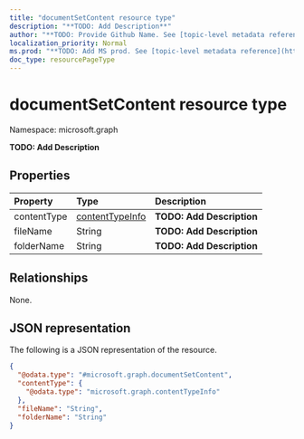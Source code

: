 ```yaml
---
title: "documentSetContent resource type"
description: "**TODO: Add Description**"
author: "**TODO: Provide Github Name. See [topic-level metadata reference](https://msgo.azurewebsites.net/add/document/guidelines/metadata.html#topic-level-metadata)**"
localization_priority: Normal
ms.prod: "**TODO: Add MS prod. See [topic-level metadata reference](https://msgo.azurewebsites.net/add/document/guidelines/metadata.html#topic-level-metadata)**"
doc_type: resourcePageType
---
```


# documentSetContent resource type

Namespace: microsoft.graph

**TODO: Add Description**

## Properties
|Property|Type|Description|
|:---|:---|:---|
|contentType|[contentTypeInfo](../resources/contenttypeinfo.md)|**TODO: Add Description**|
|fileName|String|**TODO: Add Description**|
|folderName|String|**TODO: Add Description**|

## Relationships
None.

## JSON representation
The following is a JSON representation of the resource.
<!-- {
  "blockType": "resource",
  "@odata.type": "microsoft.graph.documentSetContent"
}
-->
``` json
{
  "@odata.type": "#microsoft.graph.documentSetContent",
  "contentType": {
    "@odata.type": "microsoft.graph.contentTypeInfo"
  },
  "fileName": "String",
  "folderName": "String"
}
```


